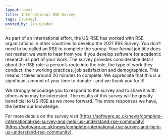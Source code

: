 ```yaml
---
layout: post
title: International RSE Survey
tags: [survey]
posted_by: Ian Cosden
---
```



As part of an international effort, the US-RSE has worked with RSE organizations in other countries to develop the 2021 RSE Survey. 
You don’t need to be called an RSE to complete the survey.
Your formal job title does not matter: we want to hear from you if you develop software for academic research as part of your work.
The survey provides considerable detail about the RSE role: a person’s route into the role, the type of work they conduct, their working practices, job satisfaction and demographics.
This means it takes around 20 minutes to complete.
We appreciate that this is a significant amount of your time to donate - and we thank you for it! 

We strongly encourage you to respond to the survey and to share it with others who may be interested.
The results of this survey will be greatly beneficial to US-RSE as we move forward.
The more responses we have, the better our knowledge.

For more details on the survey visit [https://software.ac.uk/news/complete-international-rse-survey-and-help-us-understand-rse-community](https://software.ac.uk/news/complete-international-rse-survey-and-help-us-understand-rse-community). 
